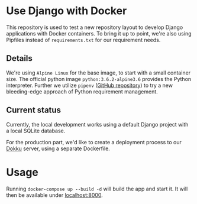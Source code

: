 # Use Django with Docker

This repository is used to test a new repository layout to develop Django
applications with Docker containers. To bring it up to point, we're also using
Pipfiles instead of `requirements.txt` for our requirement needs.

## Details

We're using `Alpine Linux` for the base image, to start with a small container
size. The official python image `python:3.6.2-alpine3.6` provides the Python
interpreter. Further we utilize `pipenv` ([GitHub
repository](https://github.com/kennethreitz/pipenv)) to try a new bleeding-edge
approach of Python requirement management.

## Current status

Currently, the local development works using a default Django project with a local SQLite database.

For the production part, we'd like to create a deployment process to our
[Dokku](https://github.com/dokku/dokku) server, using a separate Dockerfile.

# Usage

Running `docker-compose up --build -d` will build the app and start it. It will then be available under [localhost:8000](http://localhost:8000).

